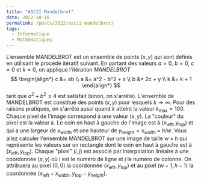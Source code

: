 ```yaml
---
title: "ASCII Mandelbrot"
date: 2022-10-10
permalink: /posts/2022/ascii-mandelbrot/
tags:
  - Informatique
  - Mathématiques
---
```


L’ensemble MANDELBROT est un ensemble de points $(x, y)$ qui sont définis en utilisant le procédé itératif suivant. En partant des valeurs $a = 0$, $b = 0$, $c = 0$ et $k = 0$, on applique l'itération *MANDELBROT*
$$
\begin{align*}
  c &= ab \\
  a &= a^2 - b^2 + x \\
  b &= 2c + y \\
  k &= k + 1
\end{align*}
$$
tant que $a^2 + b^2 \leqslant 4$ est satisfait (sinon, on s'arrête). L'ensemble de MANDELBROT est constitué des points $(x, y)$ pour lesquels $k \to \infty$. Pour des raisons pratiques, on s'arrête aussi quand $k$ atteint la valeur $k_{\mathrm{max}} = 100$. Chaque pixel de l'image correspond à une valeur $(x, y)$. La "couleur" du pixel est la valeur $k$. Le coin en haut à gauche de l'image est à $(x_{\mathrm{left}}, y_\mathrm{top})$ et qui a une largeur de $x_\mathrm{width}$ et une hauteur de $y_\mathrm{height} = x_\mathrm{width} \times h / w$. 
Vous allez calculer l'ensemble MANDELBROT sur une image de taille $w \times h$ qui représente les valeurs sur un rectangle dont le coin en haut à gauche est à $(x_{\mathrm{left}}, y_\mathrm{top})$. Chaque "pixel" $(i,j)$ est associé par interpolation linéaire à une coordonnée $(x,y)$ où $i$ est le numéro de ligne et $j$ le numéro de colonne.
On attribuera au pixel $(0,0)$ la coordonnée $(x_{\mathrm{left}}, y_\mathrm{top})$ et au pixel $(w-1, h-1)$ la coordonnée $(x_{\mathrm{left}} + x_\mathrm{width}, y_\mathrm{top} - y_\mathrm{height})$.
